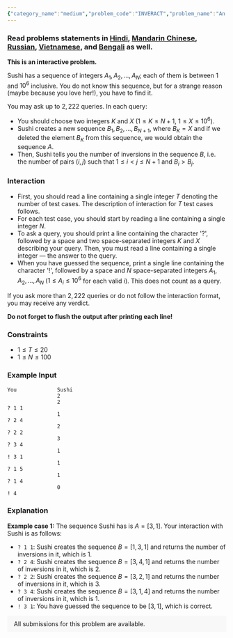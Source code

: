 ```yaml
---
{"category_name":"medium","problem_code":"INVERACT","problem_name":"An Inveractive Problem","problemComponents":{"constraints":"","constraintsState":false,"subtasks":"","subtasksState":false,"inputFormat":"","inputFormatState":false,"outputFormat":"","outputFormatState":false,"sampleTestCases":{}},"video_editorial_url":"https://youtu.be/vkBWwL4-EfU","languages_supported":{"0":"CPP14","1":"C","2":"JAVA","3":"PYTH 3.6","4":"CPP17","5":"PYTH","6":"PYP3","7":"CS2","8":"ADA","9":"PYPY","10":"TEXT","11":"PAS fpc","12":"NODEJS","13":"RUBY","14":"PHP","15":"GO","16":"HASK","17":"TCL","18":"PERL","19":"SCALA","20":"LUA","21":"kotlin","22":"BASH","23":"JS","24":"LISP sbcl","25":"rust","26":"PAS gpc","27":"BF","28":"CLOJ","29":"R","30":"D","31":"CAML","32":"FORT","33":"ASM","34":"swift","35":"FS","36":"WSPC","37":"LISP clisp","38":"SQL","39":"SCM guile","40":"PERL6","41":"ERL","42":"CLPS","43":"ICK","44":"NICE","45":"PRLG","46":"ICON","47":"COB","48":"SCM chicken","49":"PIKE","50":"SCM qobi","51":"ST","52":"SQLQ","53":"NEM"},"max_timelimit":1,"source_sizelimit":50000,"problem_author":"sjshohag","problem_tester":"","date_added":"5-10-2020","tags":{"0":"binary","1":"cook123","2":"interactive","3":"medium","4":"psychik","5":"sjshohag","6":"sjshohag"},"problem_difficulty_level":"Medium","best_tag":"Binary Search","editorial_url":"https://discuss.codechef.com/problems/INVERACT","time":{"view_start_date":1104528600,"submit_start_date":1104528600,"visible_start_date":1104528600,"end_date":1735669800},"is_direct_submittable":false,"problemDiscussURL":"https://discuss.codechef.com/search?q=INVERACT","is_proctored":false,"visitedContests":{},"layout":"problem"}
---
```

### Read problems statements in [Hindi](https://www.codechef.com/download/translated/COOK123/hindi/INVERACT.pdf), [Mandarin Chinese](https://www.codechef.com/download/translated/COOK123/mandarin/INVERACT.pdf), [Russian](https://www.codechef.com/download/translated/COOK123/russian/INVERACT.pdf), [Vietnamese](https://www.codechef.com/download/translated/COOK123/vietnamese/INVERACT.pdf), and [Bengali](https://www.codechef.com/download/translated/COOK123/bengali/INVERACT.pdf) as well.

**This is an interactive problem.**

Sushi has a sequence of integers $A_1, A_2, \ldots, A_N$; each of them is between $1$ and $10^6$ inclusive. You do not know this sequence, but for a strange reason (maybe because you love her!), you have to find it.

You may ask up to $2,222$ queries. In each query:
- You should choose two integers $K$ and $X$ ($1 \le K \le N + 1$, $1 \le X \le 10^6$).
- Sushi creates a new sequence $B_1, B_2, \ldots, B_{N+1}$, where $B_K = X$ and if we deleted the element $B_K$ from this sequence, we would obtain the sequence $A$.
- Then, Sushi tells you the number of inversions in the sequence $B$, i.e. the number of pairs $(i, j)$ such that $1 \le i \lt j \le N + 1$ and $B_i \gt B_j$.

### Interaction
- First, you should read a line containing a single integer $T$ denoting the number of test cases. The description of interaction for $T$ test cases follows.
- For each test case, you should start by reading a line containing a single integer $N$.
- To ask a query, you should print a line containing the character '?', followed by a space and two space-separated integers $K$ and $X$ describing your query. Then, you must read a line containing a single integer ― the answer to the query.
- When you have guessed the sequence, print a single line containing the character '!', followed by a space and $N$ space-separated integers $A_1, A_2, \ldots, A_N$ ($1 \le A_i \le 10^6$ for each valid $i$). This does not count as a query.

If you ask more than $2,222$ queries or do not follow the interaction format, you may receive any verdict.

**Do not forget to flush the output after printing each line!**

### Constraints
- $1 \le T \le 20$
- $1 \le N \le 100$

### Example Input
```
You             Sushi
                2
                2
? 1 1
                1
? 2 4
                2
? 2 2
                3
? 3 4
                1
! 3 1
                1
? 1 5
                1
? 1 4
                0
! 4
```

### Explanation
**Example case 1:** The sequence Sushi has is $A = [3, 1]$. Your interaction with Sushi is as follows:
- `? 1 1`: Sushi creates the sequence $B = [1, 3, 1]$ and returns the number of inversions in it, which is $1$.
- `? 2 4`: Sushi creates the sequence $B = [3, 4, 1]$ and returns the number of inversions in it, which is $2$.
- `? 2 2`: Sushi creates the sequence $B = [3, 2, 1]$ and returns the number of inversions in it, which is $3$.
- `? 3 4`: Sushi creates the sequence $B = [3, 1, 4]$ and returns the number of inversions in it, which is $1$.
- `! 3 1`: You have guessed the sequence to be $[3, 1]$, which is correct.

<aside style='background: #f8f8f8;padding: 10px 15px;'><div>All submissions for this problem are available.</div></aside>